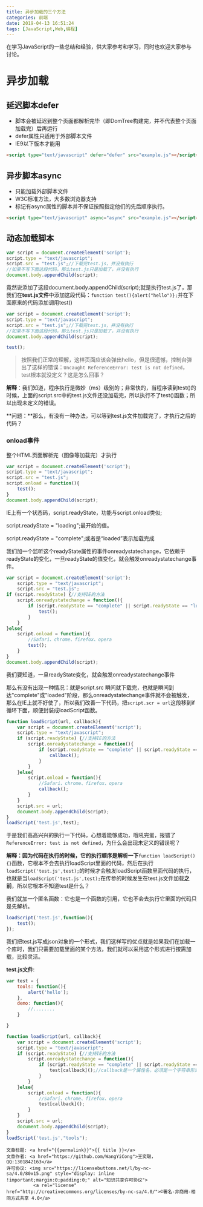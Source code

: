 ```yaml
---
title: 异步加载的三个方法
categories: 前端
date: 2019-04-13 16:51:24
tags: [JavaScript,Web,编程]
---
```

在学习JavaScript的一些总结和经验，供大家参考和学习，同时也欢迎大家参与讨论。

<!--more-->

# 异步加载

## 延迟脚本defer

- 脚本会被延迟到整个页面都解析完毕（即DomTree构建完，并不代表整个页面加载完）后再运行 
- defer属性只适用于外部脚本文件
- IE9以下版本才能用

```html
<script type="text/javascript" defer="defer" src="example.js"></script>
```



## 异步脚本async

- 只能加载外部脚本文件
- W3C标准方法，大多数浏览器支持
- 标记有async属性的脚本并不保证按照指定他们的先后顺序执行。

```html
<script type="text/javascript" async="async" src="example.js"></script>
```



## 动态加载脚本

```javascript
var script = document.createElement('script');
script.type = "text/javascript";
script.src = "test.js";//下载完test.js，并没有执行
//如果不写下面这段代码，那么test.js只是加载了，并没有执行
document.body.appendChild(script);
```

竟然说添加了这段document.body.appendChild(script);就是执行test.js了，那我们在**test.js文件**中添加这段代码：`function test(){alert("hello")};`并在下面原来的代码添加调用test()

```javascript
var script = document.createElement('script');
script.type = "text/javascript";
script.src = "test.js";//下载完test.js，并没有执行
//如果不写下面这段代码，那么test.js只是加载了，并没有执行
document.body.appendChild(script);

test();
```

> 按照我们正常的理解，这样页面应该会弹出hello，但是很遗憾，控制台弹出了这样的错误：`Uncaught ReferenceError: test is not defined`，test根本就没定义？这是怎么回事？

**解释**：我们知道，程序执行是微妙（ms）级别的；非常快的，当程序读到test()的时候，上面的script.src中的test.js文件还没加载完，所以执行不了test()函数；所以出现未定义的错误。

**问题：**那么，有没有一种办法，可以等到test.js文件加载完了，才执行之后的代码？

### onload事件

整个HTML页面解析完（图像等加载完）才执行

```javascript
var script = document.createElement('script');
script.type = "text/javascript";
script.src = "test.js";
script.onload = function(){
    test();
}
document.body.appendChild(script);
```

IE上有一个状态码，script.readyState，功能与script.onload类似;

script.readyState = "loading";最开始的值。

script.readyState = "complete";或者是“loaded”表示加载完成

我们加一个监听这个readyState属性的事件onreadystatechange，它依赖于readyState的变化，一旦readyState的值变化，就会触发onreadystatechange事件。

```javascript
var script = document.createElement('script');
	script.type = "text/javascript";
	script.src = "test.js";
if (script.readyState) {//支持IE的方法
    script.onreadystatechange = function(){
        if (script.readyState == "complete" || script.readyState == "loaded") {
            test();
        }
    }
}else{
    script.onload = function(){
        //Safari、chrome、firefox、opera
        test();
    }
}
document.body.appendChild(script);
```

我们要知道，一旦readyState变化，就会触发onreadystatechange事件

那么有没有出现一种情况：就是script.src 瞬间就下载完，也就是瞬间到达"complete"或"loaded"阶段，那么onreadystatechange事件就不会被触发，那么在IE上就不好使了，所以我们改善一下代码，把`script.scr = url`这段移到if循环下面，顺便封装成loadScript函数。

```javascript
function loadScript(url, callback){
    var script = document.createElement('script');
    script.type = "text/javascript";
    if (script.readyState) {//支持IE的方法
        script.onreadystatechange = function(){
            if (script.readyState == "complete" || script.readyState == "loaded") {
                callback();
            }
        }
    }else{
        script.onload = function(){
            //Safari、chrome、firefox、opera
            callback();
        }
    }
    script.src = url;
    document.body.appendChild(script);
}
loadScript('test.js',test);
```

于是我们高高兴兴的执行一下代码，心想着能够成功，哦吼完蛋，报错了`ReferenceError: test is not defined`，为什么会出现未定义的错误呢？

**解释：**因为代码在执行的时候，它的执行顺序是**解析一下**`function loadScript(){}`函数，它根本不会去执行loadScript里面的代码，然后在执行`loadScript('test.js',test);`的时候才会触发loadScript函数里面代码的执行，也就是当`loadScript('test.js',test);`在传参的时候发生在test.js文件加载**之前**，所以它根本不知道test是什么？

我们就加一个匿名函数：它也是一个函数的引用，它也不会去执行它里面的代码只是先解析。

```javascript
loadScript('test.js',function(){
    test();
});
```

我们把test.js写成json对象的一个形式，我们这样写的优点就是如果我们在加载一个库时，我们只需要加载里面的某个方法，我们就可以采用这个形式进行按需加载，比较灵活。

**test.js文件**:

```javascript
var test = {
	tools: function(){
		alert('hello');
	},
	demo: function(){
		//........
	}

}
```



```javascript
function loadScript(url, callback){
    var script = document.createElement('script');
    script.type = "text/javascript";
    if (script.readyState) {//支持IE的方法
        script.onreadystatechange = function(){
            if (script.readyState == "complete" || script.readyState == "loaded") {
                test[callback]();//callback是一个属性名，必须是一个字符串形式
            }
        }
    }else{
        script.onload = function(){
            //Safari、chrome、firefox、opera
            test[callback]();
        }
    }
    script.src = url;
    document.body.appendChild(script);
}
loadScript('test.js',"tools");
```




><span style="font-size:12px">
	文章标题: <a href="{{permalink}}">{{ title }}</a>
	文章作者: <a href="https://github.com/WangYiCong">王奕聪，QQ:1301842163</a>  
	许可协议: <img src="https://licensebuttons.net/l/by-nc-sa/4.0/80x15.png" style="display: inline !important;margin:0;padding:0;" alt="知识共享许可协议">
			  <a rel="license" href="http://creativecommons.org/licenses/by-nc-sa/4.0/">©署名-非商用-相同方式共享 4.0</a>
</span>